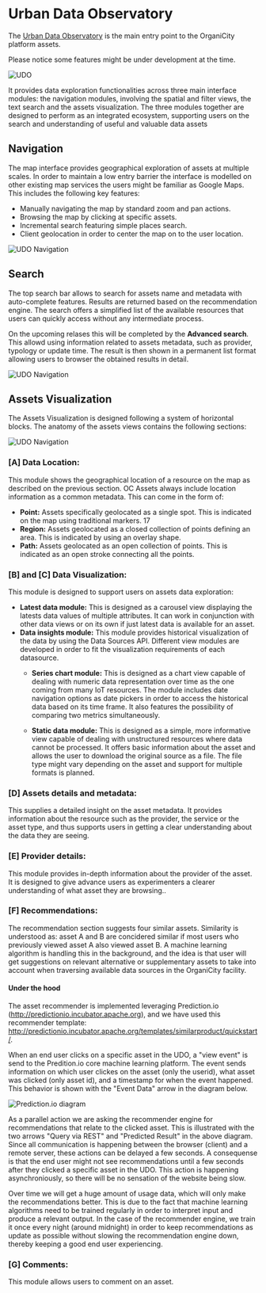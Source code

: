 # Urban Data Observatory

The [Urban Data Observatory](http://observatory.organicity.eu/) is the main entry point to the OrganiCity platform assets.

<aside class='notice'>
Please notice some features might be under development at the time.
</aside>

![UDO](../images/udo_4.png "Urban Data Observatory")

It provides data exploration functionalities across three main interface modules: the navigation modules, involving the spatial and filter views, the text search and the assets visualization. The three modules together are designed to perform as an integrated ecosystem, supporting users on the search and understanding of useful and valuable data assets

## Navigation

The map interface provides geographical exploration of assets at multiple scales. In order to maintain a low entry barrier the interface is modelled on other existing map services the users might be familiar as Google Maps. This includes the following key features:
- Manually navigating the map by standard zoom and pan actions.
- Browsing the map by clicking at specific assets.
- Incremental search featuring simple places search.
- Client geolocation in order to center the map on to the user location.

![UDO Navigation](../images/udo_2.png "Urban Data Observatory")

## Search

The top search bar allows to search for assets name and metadata with auto-complete features. Results are returned based on the recommendation engine. The search offers a simplified list of the available resources that users can quickly access without any intermediate process.

On the upcoming relases this will be completed by the **Advanced search**. This allowd using information related to assets metadata, such as provider, typology or update time. The result is then shown in a permanent list format allowing users to browser the obtained results in detail.

![UDO Navigation](../images/udo_5.png "Urban Data Observatory")

## Assets Visualization

The Assets Visualization is designed following a system of horizontal blocks. The anatomy of the assets views contains the following sections:

![UDO Navigation](../images/udo_1.png "Urban Data Observatory")

### [A] Data Location: 

This module shows the geographical location of a resource on the map as described on the previous section. OC Assets always include location information as a common metadata. This can come in the form of:

- **Point:** Assets specifically geolocated as a single spot. This is indicated on the map using traditional markers.
17
- **Region:** Assets geolocated as a closed collection of points defining an area. This is indicated by using an overlay shape.
- **Path:** Assets geolocated as an open collection of points. This is indicated as an open stroke connecting all the points.

### [B] and [C] Data Visualization: 

This module is designed to support users on assets data exploration:

- **Latest data module:** This is designed as a carousel view displaying the latests data values of multiple attributes. It can work in conjunction with other data views or on its own if just latest data is available for an asset.
- **Data insights module:** This module provides historical visualization of the data by using the Data Sources API. Different view modules are developed in order to fit the visualization requirements of each datasource.
	- **Series chart module:** This is designed as a chart view capable of dealing with numeric data representation over time as the one coming from many IoT resources. The module includes date navigation options as date pickers in order to access the historical data based on its time frame. It also features the possibility of comparing two metrics simultaneously.

	- **Static data module:** This is designed as a simple, more informative view capable of dealing with unstructured resources where data cannot be processed. It offers basic information about the asset and allows the user to download the original source as a file. The file type might vary depending on the asset and support for multiple formats is planned.
	
### [D] Assets details and metadata: 

This supplies a detailed insight on the asset metadata. It provides information about the resource such as the provider, the service or the asset type, and thus supports users in getting a clear understanding about the data they are seeing.

### [E] Provider details: 

This module provides in-depth information about the provider of the asset. It is designed to give advance users as experimenters a clearer understanding of what asset they are browsing..

### [F] Recommendations:

The recommendation section suggests four similar assets. Similarity is understood as: asset A and B are concidered similar if most users who previously viewed asset A also viewed asset B. A machine learning algorithm is handling this in the background, and the idea is that user will get suggestions on relevant alternative or supplementary assets to take into account when traversing available data sources in the OrganiCity facility.

#### Under the hood

The asset recommender is implemented leveraging Prediction.io (http://predictionio.incubator.apache.org), and we have used this recommender template: http://predictionio.incubator.apache.org/templates/similarproduct/quickstart/.

When an end user clicks on a specific asset in the UDO, a "view event" is send to the Predition.io core machine learning platform. The event sends information on which user clickes on the asset (only the userid), what asset was clicked (only asset id), and a timestamp for when the event happened. This behavior is shown with the "Event Data" arrow in the diagram below.

![Prediction.io diagram](../images/udo_recommender.png)

As a parallel action we are asking the recommender engine for recommendations that relate to the clicked asset. This is illustrated with the two arrows "Query via REST" and "Predicted Result" in the above diagram. Since all communication is happening between the browser (client) and a remote server, these actions can be delayed a few seconds. A consequense is that the end user might not see recommendations until a few seconds after they clicked a specific asset in the UDO. This action is happening asynchroniously, so there will be no sensation of the website being slow.

Over time we will get a huge amount of usage data, which will only make the recommendations better. This is due to the fact that machine learning algorithms need to be trained regularly in order to interpret input and produce a relevant output. In the case of the recommender engine, we train it once every night (around midnight) in order to keep recommendations as update as possible without slowing the recommendation engine down, thereby keeping a good end user experiencing.

### [G] Comments: 

This module allows users to comment on an asset.
